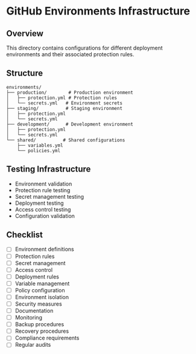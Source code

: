 # GitHub Environments Infrastructure

## Overview
This directory contains configurations for different deployment environments and their associated protection rules.

## Structure
```
environments/
├── production/        # Production environment
│   ├── protection.yml # Protection rules
│   └── secrets.yml   # Environment secrets
├── staging/          # Staging environment
│   ├── protection.yml
│   └── secrets.yml
├── development/      # Development environment
│   ├── protection.yml
│   └── secrets.yml
└── shared/          # Shared configurations
    ├── variables.yml
    └── policies.yml
```

## Testing Infrastructure
- Environment validation
- Protection rule testing
- Secret management testing
- Deployment testing
- Access control testing
- Configuration validation

## Checklist
- [ ] Environment definitions
- [ ] Protection rules
- [ ] Secret management
- [ ] Access control
- [ ] Deployment rules
- [ ] Variable management
- [ ] Policy configuration
- [ ] Environment isolation
- [ ] Security measures
- [ ] Documentation
- [ ] Monitoring
- [ ] Backup procedures
- [ ] Recovery procedures
- [ ] Compliance requirements
- [ ] Regular audits
